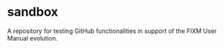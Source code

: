 # sandbox
A repository for testing GitHub functionalities in support of the FIXM User Manual evolution. 
